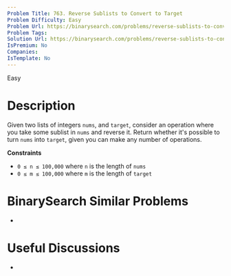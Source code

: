 ```yaml
---
Problem Title: 763. Reverse Sublists to Convert to Target
Problem Difficulty: Easy
Problem Url: https://binarysearch.com/problems/reverse-sublists-to-convert-to-target/
Problem Tags: 
Solution Url: https://binarysearch.com/problems/reverse-sublists-to-convert-to-target/solutions/
IsPremium: No
Companies: 
IsTemplate: No
---
```


<span style="color: ;">Easy</span>

# Description

Given two lists of integers `nums`, and `target`, consider an operation where you take some sublist in `nums` and reverse it. Return whether it's possible to turn `nums` into `target`, given you can make any number of operations.

**Constraints**
- `0 ≤ n ≤ 100,000` where `n` is the length of `nums`
- `0 ≤ m ≤ 100,000` where `m` is the length of `target`

# BinarySearch Similar Problems

- []()

# Useful Discussions

- []()
